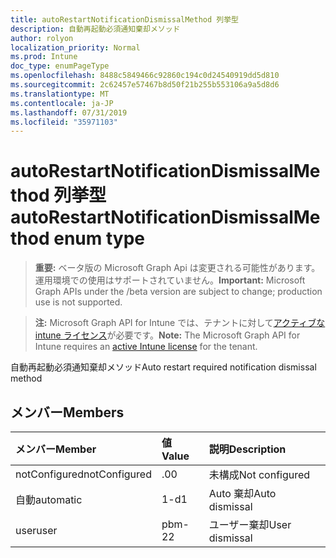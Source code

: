 ```yaml
---
title: autoRestartNotificationDismissalMethod 列挙型
description: 自動再起動必須通知棄却メソッド
author: rolyon
localization_priority: Normal
ms.prod: Intune
doc_type: enumPageType
ms.openlocfilehash: 8488c5849466c92860c194c0d24540919dd5d810
ms.sourcegitcommit: 2c62457e57467b8d50f21b255b553106a9a5d8d6
ms.translationtype: MT
ms.contentlocale: ja-JP
ms.lasthandoff: 07/31/2019
ms.locfileid: "35971103"
---
```

# <a name="autorestartnotificationdismissalmethod-enum-type"></a><span data-ttu-id="5a5ee-103">autoRestartNotificationDismissalMethod 列挙型</span><span class="sxs-lookup"><span data-stu-id="5a5ee-103">autoRestartNotificationDismissalMethod enum type</span></span>

> <span data-ttu-id="5a5ee-104">**重要:** ベータ版の Microsoft Graph Api は変更される可能性があります。運用環境での使用はサポートされていません。</span><span class="sxs-lookup"><span data-stu-id="5a5ee-104">**Important:** Microsoft Graph APIs under the /beta version are subject to change; production use is not supported.</span></span>

> <span data-ttu-id="5a5ee-105">**注:** Microsoft Graph API for Intune では、テナントに対して[アクティブな intune ライセンス](https://go.microsoft.com/fwlink/?linkid=839381)が必要です。</span><span class="sxs-lookup"><span data-stu-id="5a5ee-105">**Note:** The Microsoft Graph API for Intune requires an [active Intune license](https://go.microsoft.com/fwlink/?linkid=839381) for the tenant.</span></span>

<span data-ttu-id="5a5ee-106">自動再起動必須通知棄却メソッド</span><span class="sxs-lookup"><span data-stu-id="5a5ee-106">Auto restart required notification dismissal method</span></span>

## <a name="members"></a><span data-ttu-id="5a5ee-107">メンバー</span><span class="sxs-lookup"><span data-stu-id="5a5ee-107">Members</span></span>
|<span data-ttu-id="5a5ee-108">メンバー</span><span class="sxs-lookup"><span data-stu-id="5a5ee-108">Member</span></span>|<span data-ttu-id="5a5ee-109">値</span><span class="sxs-lookup"><span data-stu-id="5a5ee-109">Value</span></span>|<span data-ttu-id="5a5ee-110">説明</span><span class="sxs-lookup"><span data-stu-id="5a5ee-110">Description</span></span>|
|:---|:---|:---|
|<span data-ttu-id="5a5ee-111">notConfigured</span><span class="sxs-lookup"><span data-stu-id="5a5ee-111">notConfigured</span></span>|<span data-ttu-id="5a5ee-112">.0</span><span class="sxs-lookup"><span data-stu-id="5a5ee-112">0</span></span>|<span data-ttu-id="5a5ee-113">未構成</span><span class="sxs-lookup"><span data-stu-id="5a5ee-113">Not configured</span></span>|
|<span data-ttu-id="5a5ee-114">自動</span><span class="sxs-lookup"><span data-stu-id="5a5ee-114">automatic</span></span>|<span data-ttu-id="5a5ee-115">1-d</span><span class="sxs-lookup"><span data-stu-id="5a5ee-115">1</span></span>|<span data-ttu-id="5a5ee-116">Auto 棄却</span><span class="sxs-lookup"><span data-stu-id="5a5ee-116">Auto dismissal</span></span>|
|<span data-ttu-id="5a5ee-117">user</span><span class="sxs-lookup"><span data-stu-id="5a5ee-117">user</span></span>|<span data-ttu-id="5a5ee-118">pbm-2</span><span class="sxs-lookup"><span data-stu-id="5a5ee-118">2</span></span>|<span data-ttu-id="5a5ee-119">ユーザー棄却</span><span class="sxs-lookup"><span data-stu-id="5a5ee-119">User dismissal</span></span>|





